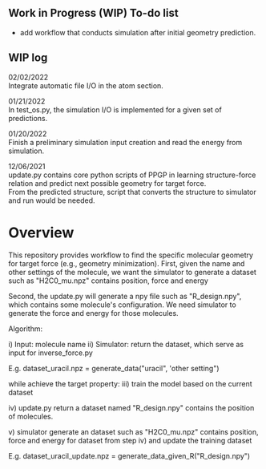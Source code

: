 ## Work in Progress (WIP) To-do list
* add workflow that conducts simulation after initial geometry prediction.

## WIP log <br>
02/02/2022 <br>
Integrate automatic file I/O in the atom section. <br>

01/21/2022 <br>
In test_os.py, the simulation I/O is implemented for a given set of predictions. <br>

01/20/2022 <br>
Finish a preliminary simulation input creation and read the energy from simulation. <br>


12/06/2021<br>
update.py contains core python scripts of PPGP in learning structure-force relation and predict next possible geometry for target force.<br>
From the predicted structure, script that converts the structure to simulator and run would be needed.




# Overview
This repository provides workflow to find the specific molecular geometry for target force (e.g., geometry minimization). First, given the name and other settings of the molecule, we want the simulator to generate a dataset such as "H2C0_mu.npz" contains position, force and energy

Second, the update.py will generate a npy file such as "R_design.npy", which contains some molecule's configuration. We need simulator to generate the force and energy for those molecules.


Algorithm:

i) Input: molecule name
ii) Simulator: return the dataset, which serve as input for inverse_force.py

E.g. dataset_uracil.npz = generate_data("uracil", 'other setting")


while achieve the target property:
  iii) train the model based on the current dataset
  
  iv) update.py return a dataset named "R_design.npy" contains the position of molecules.
  
  v) simulator generate an dataset such as "H2C0_mu.npz" contains position, force and energy for dataset from step iv) and update the training dataset

E.g. dataset_uracil_update.npz = generate_data_given_R("R_design.npy")
